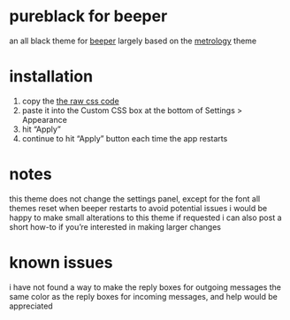 # pureblack for beeper

an all black theme for [beeper](https://www.beeper.com/)
largely based on the [metrology](https://github.com/Madelena/Metrology-for-Beeper/tree/main) theme



# installation
1. copy the [the raw css code](https://raw.githubusercontent.com/Chris-McElroy/pureblack/main/pureblack.css)
2. paste it into the Custom CSS box at the bottom of Settings > Appearance
3. hit “Apply”
4. continue to hit “Apply” button each time the app restarts

# notes
this theme does not change the settings panel, except for the font
all themes reset when beeper restarts to avoid potential issues
i would be happy to make small alterations to this theme if requested
i can also post a short how-to if you’re interested in making larger changes

# known issues
i have not found a way to make the reply boxes for outgoing messages the same color as the reply boxes for incoming messages, and help would be appreciated